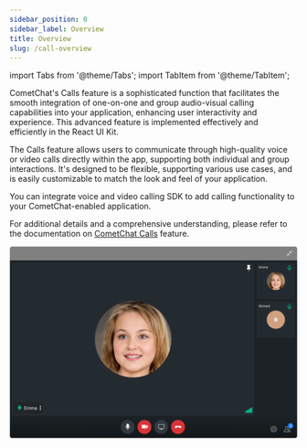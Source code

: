 ```yaml
---
sidebar_position: 0
sidebar_label: Overview
title: Overview
slug: /call-overview
---
```


import Tabs from '@theme/Tabs';
import TabItem from '@theme/TabItem';

CometChat's Calls feature is a sophisticated function that facilitates the smooth integration of one-on-one and group audio-visual calling capabilities into your application, enhancing user interactivity and experience. This advanced feature is implemented effectively and efficiently in the React UI Kit.

The Calls feature allows users to communicate through high-quality voice or video calls directly within the app, supporting both individual and group interactions. It's designed to be flexible, supporting various use cases, and is easily customizable to match the look and feel of your application.

You can integrate voice and video calling SDK to add calling functionality to your CometChat-enabled application.

For additional details and a comprehensive understanding, please refer to the documentation on [CometChat Calls](./call-features) feature.

![](../../assets/ongoing_calls_overview_web_screens.png)
